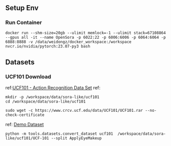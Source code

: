 #

## Setup Env

### Run Container

```
docker run --shm-size=20gb --ulimit memlock=-1 --ulimit stack=67108864 --gpus all -it --name OpenSora -p 6022:22 -p 6006:6006 -p 6064:6064 -p 6888:8888 -v /data/weidongz/docker_workspace:/workspace nvcr.io/nvidia/pytorch:23.07-py3 bash
```

## Datasets

### UCF101 Download

ref:[UCF101 - Action Recognition Data Set](https://www.crcv.ucf.edu/data/UCF101.php)
ref:[]()

```
mkdir -p /workspace/data/sora-like/ucf101
cd /workspace/data/sora-like/ucf101

sudo wget -c https://www.crcv.ucf.edu/data/UCF101/UCF101.rar --no-check-certificate
```
ref: [Demo Dataset](https://github.com/hpcaitech/Open-Sora/blob/main/tools/datasets/README.md#demo-dataset)

```
python -m tools.datasets.convert_dataset ucf101  /workspace/data/sora-like/ucf101/UCF-101 --split ApplyEyeMakeup
```